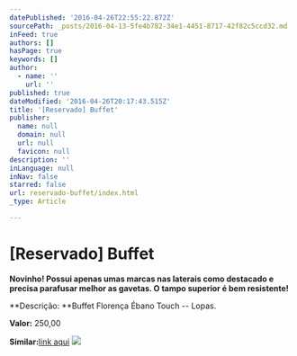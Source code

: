 ```yaml
---
datePublished: '2016-04-26T22:55:22.872Z'
sourcePath: _posts/2016-04-13-5fe4b782-34e1-4451-8717-42f82c5ccd32.md
inFeed: true
authors: []
hasPage: true
keywords: []
author:
  - name: ''
    url: ''
published: true
dateModified: '2016-04-26T20:17:43.515Z'
title: '[Reservado] Buffet'
publisher:
  name: null
  domain: null
  url: null
  favicon: null
description: ''
inLanguage: null
inNav: false
starred: false
url: reservado-buffet/index.html
_type: Article

---
```

# \[Reservado\] Buffet

**Novinho! Possui apenas umas marcas nas laterais como destacado e precisa parafusar melhor as gavetas. O tampo superior é bem resistente!**

**Descrição: **Buffet Florença Ébano Touch -- Lopas.

**Valor:** 250,00

**Similar:**[link aqui][0]
![](https://s3-us-west-2.amazonaws.com/the-grid-img/p/12495428461eba83104a7d6eb2522ba7e56397c2.jpg)

[0]: http://www.lojaskd.com.br/balco-florena-bano-touch-lopas-80105.html
